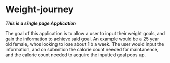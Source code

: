 # Weight-journey
***This is a single page Application***

The goal of this application is to allow a user to input their weight goals, and gain the information to achieve said goal. An example would be a 25 year old female, whos looking to lose about 1lb a week. The user would input the information, and on submition the calorie count needed for maintanence, and the calorie count needed to acquire the inputted goal pops up. 


